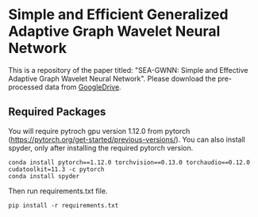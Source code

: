 # Simple and Efficient Generalized Adaptive Graph Wavelet Neural Network
This is a repository of the paper titled: "SEA-GWNN: Simple and Effective Adaptive Graph Wavelet Neural Network". Please download the pre-processed data from
[GoogleDrive](https://drive.google.com/drive/folders/16aWw_90xGEttDy_y2D6Feu6pVVuc4qyZ?usp=sharing). 

## Required Packages
You will require pytroch gpu version 1.12.0 from pytorch (https://pytorch.org/get-started/previous-versions/). You can also install spyder, only after installing the required pytorch version.
```
conda install pytorch==1.12.0 torchvision==0.13.0 torchaudio==0.12.0 cudatoolkit=11.3 -c pytorch
conda install spyder
```
Then run requirements.txt file.
```
pip install -r requirements.txt
```
